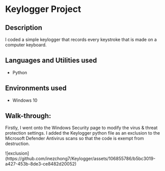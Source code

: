 <h1>Keylogger Project</h1> 

<h2>Description</h2>
<p>I coded a simple keylogger that records every keystroke that is made on a computer keyboard. </p>

<h2>Languages and Utilities used</h2>
<ul>
  <li>Python</li>
</ul>

<h2>Environments used</h2>
<ul>
  <li>Windows 10</li>
</ul>

<h2>Walk-through:</h2>
<p>Firstly, I went onto the Windows Security page to modify the virus & threat protection settings. I added the Keylogger python file as an exclusion to the Microsoft Defender Antivirus scans so that the code is exempt from destruction.</p> 
![exclusion](https://github.com/inezchong7/Keylogger/assets/106855786/b5bc3019-a427-453b-8de3-ce8482d20052) 
